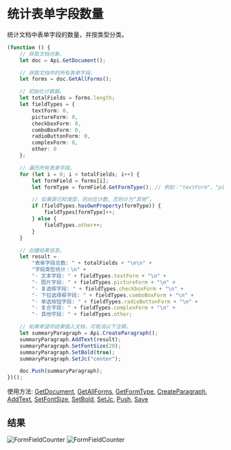 # 统计表单字段数量

统计文档中表单字段的数量，并按类型分类。

```ts
(function () {
    // 获取文档对象。
    let doc = Api.GetDocument();

    // 获取文档中的所有表单字段。
    let forms = doc.GetAllForms();

    // 初始化计数器。
    let totalFields = forms.length;
    let fieldTypes = {
        textForm: 0,
        pictureForm: 0,
        checkboxForm: 0,
        comboBoxForm: 0,
        radioButtonForm: 0,
        complexForm: 0,
        other: 0
    };

    // 遍历所有表单字段。
    for (let i = 0; i < totalFields; i++) {
        let formField = forms[i];
        let formType = formField.GetFormType(); // 例如："textForm"、"pictureForm" 等。

        // 如果是已知类型，则对应计数，否则计为“其他”。
        if (fieldTypes.hasOwnProperty(formType)) {
            fieldTypes[formType]++;
        } else {
            fieldTypes.other++;
        }
    }

    // 创建结果信息。
    let result =
        "表单字段总数: " + totalFields + "\n\n" +
        "字段类型统计：\n" +
        "- 文本字段: " + fieldTypes.textForm + "\n" +
        "- 图片字段: " + fieldTypes.pictureForm + "\n" +
        "- 复选框字段: " + fieldTypes.checkboxForm + "\n" +
        "- 下拉选择框字段: " + fieldTypes.comboBoxForm + "\n" +
        "- 单选按钮字段: " + fieldTypes.radioButtonForm + "\n" +
        "- 复合字段: " + fieldTypes.complexForm + "\n" +
        "- 其他字段: " + fieldTypes.other;

    // 如果希望将结果插入文档，可取消以下注释。
    let summaryParagraph = Api.CreateParagraph();
    summaryParagraph.AddText(result);
    summaryParagraph.SetFontSize(20);
    summaryParagraph.SetBold(true);
    summaryParagraph.SetJc("center");

    doc.Push(summaryParagraph);
})();
```

使用方法: [GetDocument](../../../../office-api/usage-api/text-document-api/Api/Methods/GetDocument.md), [GetAllForms](../../../../office-api/usage-api/form-api/ApiDocument/Methods/GetAllForms.md), [GetFormType](../../../../office-api/usage-api/form-api/ApiFormBase/Methods/GetFormType.md), [CreateParagraph](../../../../office-api/usage-api/text-document-api/Api/Methods/CreateParagraph.md), [AddText](../../../../office-api/usage-api/text-document-api/ApiParagraph/Methods/AddText.md), [SetFontSize](../../../../office-api/usage-api/text-document-api/ApiParagraph/Methods/SetFontSize.md), [SetBold](../../../../office-api/usage-api/text-document-api/ApiParagraph/Methods/SetBold.md), [SetJc](../../../../office-api/usage-api/text-document-api/ApiParagraph/Methods/SetJc.md), [Push](../../../../office-api/usage-api/text-document-api/ApiDocument/Methods/Push.md), [Save](../../../../office-api/usage-api/text-document-api/Api/Methods/Save.md)

## 结果

![FormFieldCounter](/assets/images/plugins/count-form-fields.png#gh-light-mode-only)
![FormFieldCounter](/assets/images/plugins/count-form-fields.dark.png#gh-dark-mode-only)
